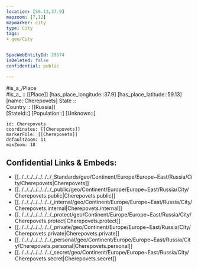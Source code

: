 ```yaml
---
location: [59.13,37.9] 
mapzoom: [7,12] 
mapmarker: city 
type: City
tags:
- geo/City


SpocWebEntityId: 29574
isDeleted: false
confidential: public

---
```

#is_a_/Place  
#is_a_ :: [[Place]] 
[has_place_longitude::37.9] 
[has_place_latitude::59.13] 
[name::Cherepovets] 
State ::  
Country :: [[Russia]]  
[StateId::] 
[Population::] 
[Unknown::] 


```leaflet
id: Cherepovets
coordinates: [[Cherepovets]] 
markerFile: [[Cherepovets]] 
defaultZoom: 11 
maxZoom: 18
```


## Confidential Links & Embeds: 
- [[../../../../../../../_Standards/geo/Continent/Europe/Europe~East/Russia/City/Cherepovets|Cherepovets]] 
- [[../../../../../../../_public/geo/Continent/Europe/Europe~East/Russia/City/Cherepovets.public|Cherepovets.public]] 
- [[../../../../../../../_internal/geo/Continent/Europe/Europe~East/Russia/City/Cherepovets.internal|Cherepovets.internal]] 
- [[../../../../../../../_protect/geo/Continent/Europe/Europe~East/Russia/City/Cherepovets.protect|Cherepovets.protect]] 
- [[../../../../../../../_private/geo/Continent/Europe/Europe~East/Russia/City/Cherepovets.private|Cherepovets.private]] 
- [[../../../../../../../_personal/geo/Continent/Europe/Europe~East/Russia/City/Cherepovets.personal|Cherepovets.personal]] 
- [[../../../../../../../_secret/geo/Continent/Europe/Europe~East/Russia/City/Cherepovets.secret|Cherepovets.secret]] 
